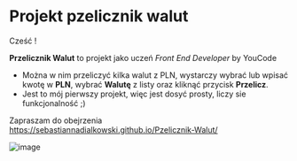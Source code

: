 # Projekt pzelicznik walut

Cześć !

**Przelicznik Walut** to projekt jako uczeń *Front End Developer* by YouCode

- Można w nim przeliczyć kilka walut z PLN, wystarczy wybrać lub wpisać kwotę w **PLN**, wybrać **Walutę** z listy oraz kliknąć przycisk **Przelicz**.
- Jest to mój pierwszy projekt, więc jest dosyć prosty, liczy sie funkcjonalność ;)

Zapraszam do obejrzenia  https://sebastiannadialkowski.github.io/Pzelicznik-Walut/

![image](https://user-images.githubusercontent.com/121190741/211198034-91cf72b0-6fb0-45e0-aef6-56178702f6e4.png)
